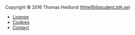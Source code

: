 Copyright &copy; 2016 Thomas Hedlund (thhe16@student.bth.se)

* [License](license)
* [Cookies](cookies)
* [Contact](contact)
